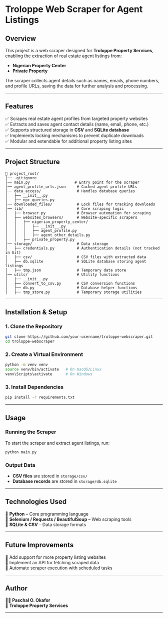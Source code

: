 # **Troloppe Web Scraper for Agent Listings**

## **Overview**

This project is a web scraper designed for **Troloppe Property Services**, enabling the extraction of real estate agent listings from:

- **Nigerian Property Center**
- **Private Property**

The scraper collects agent details such as names, emails, phone numbers, and profile URLs, saving the data for further analysis and processing.

---

## **Features**

✅ Scrapes real estate agent profiles from targeted property websites\
✅ Extracts and saves agent contact details (name, email, phone, etc.)\
✅ Supports structured storage in **CSV** and **SQLite database**\
✅ Implements locking mechanisms to prevent duplicate downloads\
✅ Modular and extendable for additional property listing sites

---

## **Project Structure**

```
📂 project_root/
│── .gitignore
│── main.py                    # Entry point for the scraper  
│── agent_profile_urls.json     # Cached agent profile URLs  
│── data_access/                # Handles database queries  
│   ├── __init__.py  
│   ├── npc_queries.py  
│── downloaded_files/           # Lock files for tracking downloads  
│── lib/                        # Core scraping logic  
│   ├── browser.py              # Browser automation for scraping  
│   ├── websites_browsers/      # Website-specific scrapers  
│   │   ├── nigerian_property_center/  
│   │   │   ├── __init__.py  
│   │   │   ├── agent_profile.py  
│   │   │   ├── agent_other_details.py  
│   │   ├── private_property.py  
│── storage/                    # Data storage  
│   ├── credentials.py          # Authentication details (not tracked in Git)  
│   ├── csv/                    # CSV files with extracted data  
│   ├── db.sqlite               # SQLite database storing agent listings  
│   ├── tmp.json                # Temporary data store  
│── utils/                      # Utility functions  
│   ├── __init__.py  
│   ├── convert_to_csv.py       # CSV conversion functions  
│   ├── db.py                   # Database helper functions  
│   ├── tmp_store.py            # Temporary storage utilities  
```

---

## **Installation & Setup**

### **1. Clone the Repository**

```bash
git clone https://github.com/your-username/troloppe-webscraper.git
cd troloppe-webscraper
```

### **2. Create a Virtual Environment**

```bash
python -m venv venv
source venv/bin/activate   # On macOS/Linux
venv\Scripts\activate      # On Windows
```

### **3. Install Dependencies**

```bash
pip install -r requirements.txt
```

---

## **Usage**

### **Running the Scraper**

To start the scraper and extract agent listings, run:

```bash
python main.py
```

### **Output Data**

- **CSV files** are stored in `storage/csv/`
- **Database records** are stored in `storage/db.sqlite`

---

## **Technologies Used**

🔹 **Python** – Core programming language\
🔹 **Selenium / Requests / BeautifulSoup** – Web scraping tools\
🔹 **SQLite & CSV** – Data storage formats

---

## **Future Improvements**

🔹 Add support for more property listing websites\
🔹 Implement an API for fetching scraped data\
🔹 Automate scraper execution with scheduled tasks

---

## **Author**

👨‍💻 **Paschal O. Okafor**\
🔗 **Troloppe Property Services**

---

